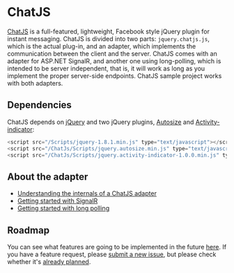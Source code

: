 ChatJS
======

[ChatJS](http://www.chatjs.net/) is a full-featured, lightweight, Facebook style jQuery plugin for instant messaging.
ChatJS is divided into two parts: `jquery.chatjs.js`, which is the actual plug-in, and an adapter, which implements the communication between the client and the server. ChatJS comes with an adapter for ASP.NET SignalR, and another one using long-polling, which is intended to be server independent, that is, it will work as long as you implement the proper server-side endpoints. ChatJS sample project works with both adapters.

Dependencies
-------------------

ChatJS depends on [jQuery](http://jquery.com/) and two jQuery plugins, [Autosize](http://www.jacklmoore.com/autosize/) and [Activity-indicator](http://neteye.github.io/activity-indicator.html):
```js
<script src="/Scripts/jquery-1.8.1.min.js" type="text/javascript"></script>
<script src="/ChatJs/Scripts/jquery.autosize.min.js" type="text/javascript"></script>
<script src="/ChatJs/Scripts/jquery.activity-indicator-1.0.0.min.js" type="text/javascript"></script>
```

About the adapter
-----------------------


* [Understanding the internals of a ChatJS adapter](https://github.com/andrerpena/chatjs/wiki/The-anatomy-of-a-ChatJS-adapter)
* [Getting started with SignalR](https://github.com/andrerpena/chatjs/wiki/Getting-up-and-running-with-SignalR)
* [Getting started with long polling](https://github.com/andrerpena/chatjs/wiki/Getting-up-and-running-with-long-polling)

Roadmap
-------

You can see what features are going to be implemented in the future [here](https://github.com/andrerpena/chatjs/issues/milestones). If you have a feature request, please [submit a new issue](https://github.com/andrerpena/chatjs/issues/new), but please check whether it's [already planned](https://github.com/andrerpena/chatjs/issues?state=open).

